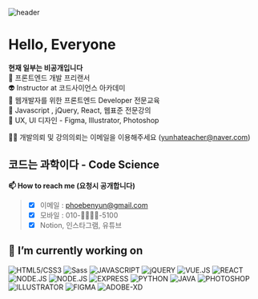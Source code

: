  ![header](https://capsule-render.vercel.app/api?type=waving&color=gradient&height=300&section=header&text=codescience&fontSize=80&animation=fadeIn)
 

 # Hello, Everyone  

**현재 일부는 비공개입니다**    
🤖 프론트엔드 개발 프리랜서 <br>
👽 Instructor at 코드사이언스 아카데미  
👾 웹개발자를 위한 프론트엔드 Developer 전문교육   
:cactus: Javascript , jQuery, React, 웹표준 전문강의    
👻 UX, UI 디자인 - Figma, Illustrator, Photoshop   

👩‍💼 개발의뢰 및 강의의뢰는 이메일을 이용해주세요 (yunhateacher@naver.com)    

 ## 코드는 과학이다 - Code Science 

 **📫 How to reach me (요청시 공개합니다)** 
> - [x] 이메일 : phoebenyun@gmail.com
> - [X] 모바일 : 010-👻👻👻👻-5100
> - [X] Notion, 인스타그램, 유튜브   

**🔭 I’m currently working on**
---


![HTML5/CSS3](https://img.shields.io/badge/HTML-CSS-orange)
![Sass](https://img.shields.io/badge/Sass-pink)
![JAVASCRIPT](https://img.shields.io/badge/JAVASCRIPT-green)
![jQUERY](https://img.shields.io/badge/JQUERY-gold)
![VUE.JS](https://img.shields.io/badge/VUE.JS-yellowgreen)
![REACT](https://img.shields.io/badge/REACT-yellowgreen)
![NODE.JS](https://img.shields.io/badge/NODE.JS-orange)
![NODE.JS](https://img.shields.io/badge/MySql-skyblue)
![EXPRESS](https://img.shields.io/badge/EXPRESS-red)
![PYTHON](https://img.shields.io/badge/PYTHON-yellow)
![JAVA](https://img.shields.io/badge/JAVA-black)
![PHOTOSHOP](https://img.shields.io/badge/PHOTOSHOP-deeppink)
![ILLUSTRATOR](https://img.shields.io/badge/ILLUSTRATOR-brown)
![FIGMA](https://img.shields.io/badge/FIGMA-magenta)
![ADOBE-XD](https://img.shields.io/badge/ADOBEXD-purple)

<!--
**PhoebeYoon/PhoebeYoon** is a ✨ _special_ ✨ repository because its `README.md` (this file) appears on your GitHub profile.

Here are some ideas to get you started:


- 🌱 I’m currently learning ...
- 👯 I’m looking to collaborate on ...
- 🤔 I’m looking for help with ...
- 💬 Ask me about ...
- 📫 How to reach me: ...
- 😄 Pronouns: ...
- ⚡ Fun fact: ...
-->
